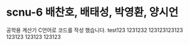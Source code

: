 # scnu-6 배찬호, 배태성, 박영환, 양시언
공학용 계산기 C언어로 코드를 작성 했습니다.
test123   1231232 123123123123  123123				123123	123123
